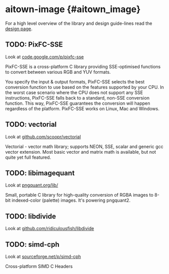 aitown-image                         {#aitown_image}
============

For a high level overview of the library and design guide-lines read the
[design page](http://tnick.github.io/aitown/reference/aitown-image.html).





TODO: PixFC-SSE
---------------

Look at [code.google.com/p/pixfc-sse](http://code.google.com/p/pixfc-sse/)

PixFC-SSE is a cross-platform C library providing SSE-optimised functions to
convert between various RGB and YUV formats.

You specify the input & output formats, PixFC-SSE selects the best conversion
function to use based on the features supported by your CPU. In the worst case
scenario where the CPU does not support any SSE instructions, PixFC-SSE falls
back to a standard, non-SSE conversion function. This way, PixFC-SSE guarantees
the conversion will happen regardless of the platform. PixFC-SSE works on
Linux, Mac and Windows.


TODO: vectorial
---------------

Look at [github.com/scoopr/vectorial](https://github.com/scoopr/vectorial)

Vectorial - vector math library; supports NEON, SSE, scalar and generic gcc
vector extension. Most basic vector and matrix math is available, but not quite
yet full featured.


TODO: libimagequant
-------------------

Look at [pngquant.org/lib/](http://pngquant.org/lib/)

Small, portable C library for high-quality conversion of RGBA
images to 8-bit indexed-color (palette) images. It's powering pngquant2.

TODO: libdivide
---------------

Look at [github.com/ridiculousfish/libdivide](https://github.com/ridiculousfish/libdivide)



TODO: simd-cph
---------------

Look at [sourceforge.net/p/simd-cph](http://sourceforge.net/p/simd-cph)

Cross-platform SIMD C Headers
